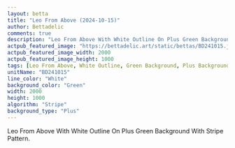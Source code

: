 ```yaml
---
layout: betta
title: "Leo From Above (2024-10-15)"
author: Bettadelic
comments: true
description: "Leo From Above With White Outline On Plus Green Background With Stripe Pattern."
actpub_featured_image: "https://bettadelic.art/static/bettas/BD241015.jpg"
actpub_featured_image_width: 2000
actpub_featured_image_height: 1000
tags: [Leo From Above, White Outline, Green Background, Plus Background Pattern, Stripe Pattern, October 2024]
unitName: "BD241015"
line_color: "White"
background_color: "Green"
width: 2000
height: 1000
algorithm: "Stripe"
background_type: "Plus"
---
```


Leo From Above With White Outline On Plus Green Background With Stripe Pattern.
